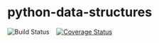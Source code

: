# python-data-structures
<img src='https://travis-ci.org/sudeephazra/python-data-structures.svg?branch=master' alt='Build Status' />&nbsp;&nbsp;&nbsp;
<a href='https://coveralls.io/github/sudeephazra/python-data-structures?branch=master'><img src='https://coveralls.io/repos/github/sudeephazra/python-data-structures/badge.svg?branch=master' alt='Coverage Status' /></a>

